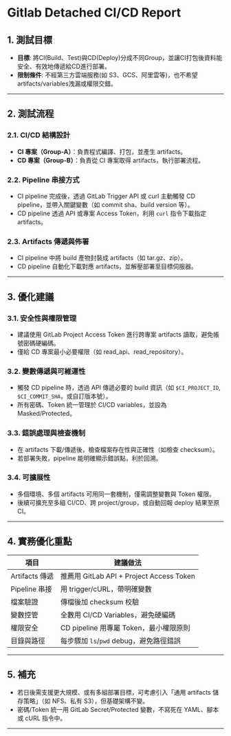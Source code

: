 # Gitlab Detached CI/CD Report

## 1. 測試目標
- **目標**: 將CI(Build、Test)與CD(Deploy)分成不同Group，並讓CI打包後資料能安全、有效地傳遞給CD進行部署。
- **限制條件**: 不經第三方雲端服務(如 S3、GCS、阿里雲等)，也不希望artifacts/variables洩漏或權限交錯。

---

## 2. 測試流程

### 2.1. CI/CD 結構設計
- **CI 專案（Group-A）**：負責程式編譯、打包，並產生 artifacts。
- **CD 專案（Group-B）**：負責從 CI 專案取得 artifacts，執行部署流程。

### 2.2. Pipeline 串接方式
- CI pipeline 完成後，透過 GitLab Trigger API 或 curl 主動觸發 CD pipeline，並帶入關鍵變數（如 commit sha、build version 等）。
- CD pipeline 透過 API 或專案 Access Token，利用 `curl` 指令下載指定 artifacts。

### 2.3. Artifacts 傳遞與佈署
- CI pipeline 中將 build 產物封裝成 artifacts（如 tar.gz、zip）。
- CD pipeline 自動化下載對應 artifacts，並解壓部署至目標伺服器。

---

## 3. 優化建議

### 3.1. 安全性與權限管理
- 建議使用 GitLab Project Access Token 進行跨專案 artifacts 讀取，避免帳號密碼硬編碼。
- 僅給 CD 專案最小必要權限（如 read_api、read_repository）。

### 3.2. 變數傳遞與可維運性
- 觸發 CD pipeline 時，透過 API 傳遞必要的 build 資訊（如 `$CI_PROJECT_ID`, `$CI_COMMIT_SHA`，或自訂版本號）。
- 所有密碼、Token 統一管理於 CI/CD variables，並設為 Masked/Protected。

### 3.3. 錯誤處理與檢查機制
- 在 artifacts 下載/傳遞後，檢查檔案存在性與正確性（如檢查 checksum）。
- 若部署失敗，pipeline 能明確顯示錯誤點，利於回溯。

### 3.4. 可擴展性
- 多個環境、多個 artifacts 可用同一套機制，僅需調整變數與 Token 權限。
- 後續可擴充至多組 CI/CD、跨 project/group，或自動回報 deploy 結果至原 CI。

---

## 4. 實務優化重點

| 項目            | 建議做法                                 |
|-----------------|------------------------------------------|
| Artifacts 傳遞  | 推薦用 GitLab API + Project Access Token  |
| Pipeline 串接   | 用 trigger/cURL，帶明確變數               |
| 檔案驗證        | 傳檔後加 checksum 校驗                    |
| 變數控管        | 全數用 CI/CD Variables，避免硬編碼         |
| 權限安全        | CD pipeline 用專屬 Token，最小權限原則     |
| 目錄與路徑      | 每步驟加 `ls`/`pwd` debug，避免路徑錯誤    |

---

## 5. 補充
- 若日後需支援更大規模、或有多組部署目標，可考慮引入「通用 artifacts 儲存策略」（如 NFS、私有 S3），但基礎架構不變。
- 密碼/Token 統一用 GitLab Secret/Protected 變數，不寫死在 YAML、腳本或 cURL 指令中。

---
